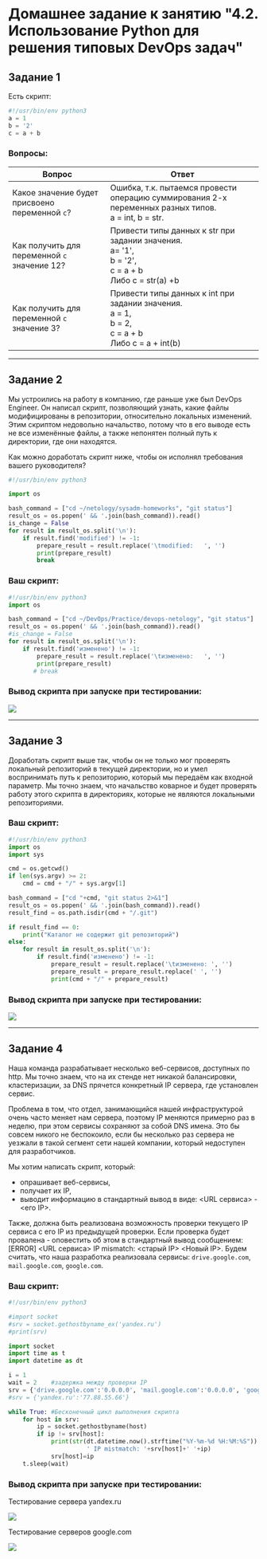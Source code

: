 # Домашнее задание к занятию "4.2. Использование Python для решения типовых DevOps задач"

## Задание 1

Есть скрипт:
```python
#!/usr/bin/env python3
a = 1
b = '2'
c = a + b
```

### Вопросы:

| Вопрос  | Ответ |
| ------------- | ------------- |
| Какое значение будет присвоено переменной `c`?  | Ошибка, т.к. пытаемся провести операцию суммирования 2-х переменных разных типов. <br/>a = int, b = str.  |
| Как получить для переменной `c` значение 12?  | Привести типы данных к str при задании значения. <br/>a= '1', <br/>b = '2', <br/>c = a + b <br/>Либо с = str(a) +b  |
| Как получить для переменной `c` значение 3?  | Привести типы данных к int при задании значения. <br/>a = 1, <br/>b = 2, <br/>c = a + b <br/>Либо c = a + int(b)  |

------

## Задание 2

Мы устроились на работу в компанию, где раньше уже был DevOps Engineer. Он написал скрипт, позволяющий узнать, какие файлы модифицированы в репозитории, относительно локальных изменений. Этим скриптом недовольно начальство, потому что в его выводе есть не все изменённые файлы, а также непонятен полный путь к директории, где они находятся. 

Как можно доработать скрипт ниже, чтобы он исполнял требования вашего руководителя?

```python
#!/usr/bin/env python3

import os

bash_command = ["cd ~/netology/sysadm-homeworks", "git status"]
result_os = os.popen(' && '.join(bash_command)).read()
is_change = False
for result in result_os.split('\n'):
    if result.find('modified') != -1:
        prepare_result = result.replace('\tmodified:   ', '')
        print(prepare_result)
        break
```

### Ваш скрипт:
```python
#!/usr/bin/env python3 
import os

bash_command = ["cd ~/DevOps/Practice/devops-netology", "git status"]
result_os = os.popen(' && '.join(bash_command)).read()
#is_change = False
for result in result_os.split('\n'):
    if result.find('изменено') != -1:
        prepare_result = result.replace('\tизменено:   ', '')
        print(prepare_result)
       # break
```

### Вывод скрипта при запуске при тестировании:
![](Practice_15/2.png)

------

## Задание 3

Доработать скрипт выше так, чтобы он не только мог проверять локальный репозиторий в текущей директории, но и умел воспринимать путь к репозиторию, который мы передаём как входной параметр. Мы точно знаем, что начальство коварное и будет проверять работу этого скрипта в директориях, которые не являются локальными репозиториями.

### Ваш скрипт:
```python
#!/usr/bin/env python3
import os
import sys

cmd = os.getcwd()
if len(sys.argv) >= 2:
    cmd = cmd + "/" + sys.argv[1]

bash_command = ["cd "+cmd, "git status 2>&1"]
result_os = os.popen(' && '.join(bash_command)).read()
result_find = os.path.isdir(cmd + "/.git")

if result_find == 0:
    print("Каталог не содержит git репозиторий")
else:
    for result in result_os.split('\n'):
        if result.find('изменено') != -1:
            prepare_result = result.replace('\tизменено: ', '')
            prepare_result = prepare_result.replace(' ', '')
            print(cmd + "/" + prepare_result)
```

### Вывод скрипта при запуске при тестировании:
![](Practice_15/3.png)

------

## Задание 4

Наша команда разрабатывает несколько веб-сервисов, доступных по http. Мы точно знаем, что на их стенде нет никакой балансировки, кластеризации, за DNS прячется конкретный IP сервера, где установлен сервис. 

Проблема в том, что отдел, занимающийся нашей инфраструктурой очень часто меняет нам сервера, поэтому IP меняются примерно раз в неделю, при этом сервисы сохраняют за собой DNS имена. Это бы совсем никого не беспокоило, если бы несколько раз сервера не уезжали в такой сегмент сети нашей компании, который недоступен для разработчиков. 

Мы хотим написать скрипт, который: 
- опрашивает веб-сервисы, 
- получает их IP, 
- выводит информацию в стандартный вывод в виде: <URL сервиса> - <его IP>. 

Также, должна быть реализована возможность проверки текущего IP сервиса c его IP из предыдущей проверки. Если проверка будет провалена - оповестить об этом в стандартный вывод сообщением: [ERROR] <URL сервиса> IP mismatch: <старый IP> <Новый IP>. Будем считать, что наша разработка реализовала сервисы: `drive.google.com`, `mail.google.com`, `google.com`.

### Ваш скрипт:
```python
#!/usr/bin/env python3

#import socket
#srv = socket.gethostbyname_ex('yandex.ru')
#print(srv)

import socket
import time as t
import datetime as dt

i = 1
wait = 2    #задержка между проверки IP
srv = {'drive.google.com':'0.0.0.0', 'mail.google.com':'0.0.0.0', 'google.com':'0.0.0.0'}
#srv = {'yandex.ru':'77.88.55.66'}

while True: #Бесконечный цикл выполнения скрипта
    for host in srv:
        ip = socket.gethostbyname(host)
        if ip != srv[host]:
            print(str(dt.datetime.now().strftime("%Y-%m-%d %H:%M:%S")) +' [ERROR] ' + str(host) +\
                      ' IP mistmatch: '+srv[host]+' '+ip)
            srv[host]=ip
    t.sleep(wait)
```

### Вывод скрипта при запуске при тестировании:
Тестирование сервера yandex.ru

![](Practice_15/4.png)

Тестирование серверов google.com

![](Practice_15/4_1.png)
